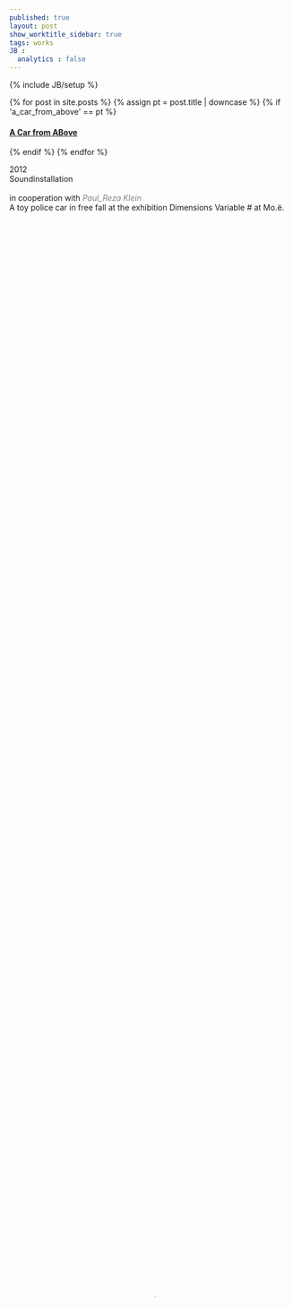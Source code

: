 ```yaml
---
published: true
layout: post
show_worktitle_sidebar: true
tags: works
JB :
  analytics : false
---
```


{% include JB/setup %}


{% for post in site.posts %}
	{% assign pt = post.title | downcase %}
	{% if 'a_car_from_above' == pt %}
<h4><a href="{{ BASE_PATH }}{{ post.url }}">A Car from ABove</a></h4>
	{% endif %}
{% endfor %}


<p>
    2012<br />
	Soundinstallation<br /><br />
	in cooperation with <a href="http://www.praxistest.cc/" target="_blank" style="text-decoration:none; color: grey"><i>Paul_Reza Klein</i></a><br />
	A toy police car in free fall at the exhibition Dimensions Variable # at Mo.ë.<br /><br />
</p>

<video preload="metadata" poster="{{ site.url }}/images/acab_poster.jpg" width="100%" height="100%" controls>
  <source src="{{ site.url }}/images/acab_small.mp4" type="video/mp4">
</video>

<img src="{{ site.url }}/images/acab1.jpg" alt="image">

{% comment %}

<iframe width="100%" height="384" frameborder="0" allowfullscreen="" webkitallowfullscreen="" src="http://player.vimeo.com/video/59054272?title=0&amp;byline=0&amp;portrait=0">
</iframe>

<p><br /><br />view of the motor that lifts it all up:<br /><br /></p>
<img src="{{ site.url }}/images/acab1.jpg" alt="image">
![image]({{ site.url }}/images/acab1.jpg)
{% endcomment %}
